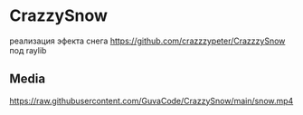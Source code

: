 # CrazzySnow
реализация эфекта снега https://github.com/crazzzypeter/CrazzzySnow
под raylib

## Media

https://raw.githubusercontent.com/GuvaCode/CrazzySnow/main/snow.mp4
